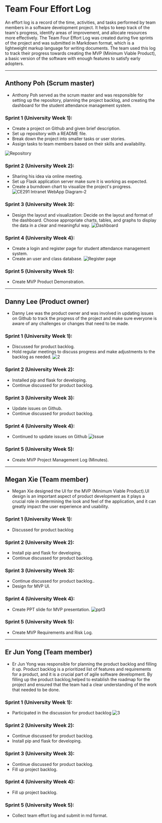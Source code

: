 # Team Four Effort Log

An effort log is a record of the time, activities, and tasks performed by team members in a software development project. It helps to keep track of the team's progress, identify areas of improvement, and allocate resources more effectively. The Team Four Effort Log was created during five sprints of the project and was submitted in Markdown format, which is a lightweight markup language for writing documents. The team used this log to track their progress towards creating the MVP (Minimum Viable Product), a basic version of the software with enough features to satisfy early adopters.

-----------------------------------------------------
## Anthony Poh (Scrum master)
  - Anthony Poh served as the scrum master and was responsible for setting up the repository, planning the project backlog, and creating the dashboard for the student attendance management system.


### Sprint 1 (University Week 1):
 - Create a project on Github and given brief description. 
 - Set up repository with a README file.
 - Break down the project into smaller tasks or user stories.
 - Assign tasks to team members based on their skills and availability.

![Repository](https://user-images.githubusercontent.com/122019681/217791851-63815908-962d-4f76-b1be-c6d4f6b85064.PNG)



### Sprint 2 (University Week 2):
 - Sharing his idea via online meeting. 
 - Set up Flask application server make sure it is working as expected.
 - Create a burndown chart to visualize the project's progress.
 ![CE291 Intranet WebApp Diagram-2](https://user-images.githubusercontent.com/122019681/217792094-0b7397b0-c82f-485b-9c34-4418884b91f4.jpg)

 

### Sprint 3 (University Week 3):
 - Design the layout and visualization: Decide on the layout and format of the dashboard. Choose appropriate charts, tables, and graphs to display the data in a clear and meaningful way.
![Dashboard](https://user-images.githubusercontent.com/122019681/217791949-b793cef8-82e2-4bc8-a378-2e551a67bfb0.PNG)


### Sprint 4 (University Week 4):
 - Create a login and register page for student attendance management system.
 - Create an user and class database.
![Register page](https://user-images.githubusercontent.com/122019681/217792210-c88dd87a-7579-45ed-bc8c-7504e963615b.PNG)


### Sprint 5 (University Week 5):
 - Create MVP Product Demonstration.

---------------------------------------------
## Danny Lee (Product owner)
 - Danny Lee was the product owner and was involved in updating issues on Github to track the progress of the project and make sure everyone is aware of any challenges or changes that need to be made.

### Sprint 1 (University Week 1):
 - Discussed for product backlog.
 - Hold regular meetings to discuss progress and make adjustments to the backlog as needed.
![2](https://user-images.githubusercontent.com/122019681/217792273-3b241b35-89b4-42f0-8060-bd93dad1e02f.PNG)


### Sprint 2 (University Week 2):
 - Installed pip and flask for developing.
 - Continue discussed for product backlog.

### Sprint 3 (University Week 3):
 - Update issues on Github.
 - Continue discussed for product backlog.

### Sprint 4 (University Week 4):
 - Continued to update issues on Github
 ![Issue](https://user-images.githubusercontent.com/122019681/217792340-15951306-2c64-4a80-8a3a-3d9ae1482a07.PNG)



### Sprint 5 (University Week 5):
 - Create MVP Project Management Log (Minutes).

---------------------------------------------
## Megan Xie (Team member)
 - Megan Xie designed the UI for the MVP (Minimum Viable Product).UI design is an important aspect of product development as it plays a crucial role in determining the look and feel of the application, and it can greatly impact the user experience and usability. 

### Sprint 1 (University Week 1):
 - Discussed for product backlog

### Sprint 2 (University Week 2):
 - Install pip and flask for developing.
 - Continue discussed for product backlog.

### Sprint 3 (University Week 3):
 - Continue discussed for product backlog..
 - Design for MVP UI.

### Sprint 4 (University Week 4):
 - Create PPT slide for MVP presentation.
![ppt3](https://user-images.githubusercontent.com/122019681/217792386-34023358-1f70-4d4b-a612-0fb055a0ebc2.jpg)



### Sprint 5 (University Week 5):
 - Create MVP Requirements and Risk Log.

---------------------------------------------
## Er Jun Yong (Team member)
 - Er Jun Yong was responsible for planning the product backlog and filling it up. Product backlog is a prioritized list of features and requirements for a product, and it is a crucial part of agile software development. By filling up the product backlog,helped to establish the roadmap for the project and ensured that the team had a clear understanding of the work that needed to be done.

### Sprint 1 (University Week 1):
 - Participated in the discussion for product backlog
 ![3](https://user-images.githubusercontent.com/122019681/217792486-90a50679-3928-40a8-ba3a-aef4817da532.PNG)


### Sprint 2 (University Week 2):
 - Continue discussed for product backlog.
 - Install pip and flask for developing.

### Sprint 3 (University Week 3):
 - Continue discussed for product backlog.
 - Fill up project backlog.

### Sprint 4 (University Week 4):
 - Fill up project backlog.

### Sprint 5 (University Week 5):
 - Collect team effort log and submit in md format.

